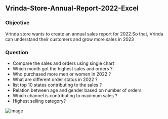 ## Vrinda-Store-Annual-Report-2022-Excel
### Objective 
Vrinda store wants to create an annual sales report for 2022.So that, Vrinda can understand their customers and grow more sales in 2023

### Question 
* Compare the sales and orders using single chart
* Which month got the highest sales and orders ?
* Who purchased more men or women in 2022 ?
* What are different order status in 2022 ?
* list top 10 states contributing to the sales ?
* Relation between age and gender based on number of orders
* Which channel is contributing to maximum sales ?
* Highest selling category? 


![image](https://github.com/user-attachments/assets/6c0a2ff2-a24c-4f13-bf5f-1301233a4260)

